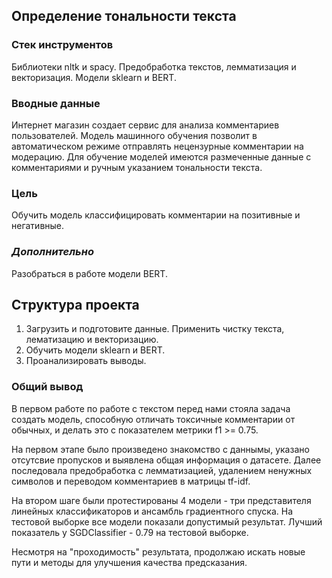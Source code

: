 ## Определение тональности текста

### Стек инструментов

Библиотеки nltk и spacy.
Предобработка текстов, лемматизация и векторизация.
Модели sklearn и BERT.

### Вводные данные

Интернет магазин создает сервис для анализа комментариев пользователей. Модель машинного обучения позволит в автоматическом режиме отправлять нецензурные комментарии на модерацию.
Для обучение моделей имеются размеченные данные с комментариями и ручным указанием тональности текста.

### Цель
Обучить модель классифицировать комментарии на позитивные и негативные.

### *Дополнительно*

Разобраться в работе модели BERT.

## Структура проекта  

1. Загрузить и подготовите данные. Применить чистку текста, лематизацию и векторизацию.
2. Обучить модели sklearn и BERT.
3. Проанализировать выводы.

### Общий вывод

В первом работе по работе с текстом перед нами стояла задача создать модель, способную отличать токсичные комментарии от обычных, и делать это с показателем метрики f1 >= 0.75.

На первом этапе было произведено знакомство с даннымы, указано отсутсвие пропусков и выявлена общая информация о датасете.
Далее последовала предобработка с лемматизацией, удалением ненужных символов и переводом комментариев в матрицы tf-idf.

На втором шаге были протестированы 4 модели - три представителя линейных классификаторов и ансамбль градиентного спуска. На тестовой выборке все модели показали допустимый результат. Лучший показатель у SGDClassifier - 0.79 на тестовой выборке.

Несмотря на "проходимость" результата, продолжаю искать новые пути и методы для улучшения качества предсказания.


